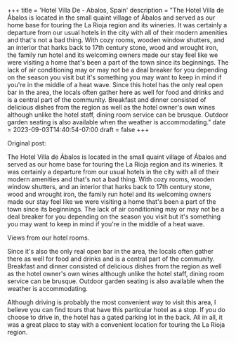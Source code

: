 +++
title = 'Hotel Villa De - Abalos, Spain'
description = "The Hotel Villa de Ábalos is located in the small quaint village of Ábalos and served as our home base for touring the La Rioja region and its wineries. It was certainly a departure from our usual hotels in the city with all of their modern amenities and that's not a bad thing. With cozy rooms, wooden window shutters, and an interior that harks back to 17th century stone, wood and wrought iron, the family run hotel and its welcoming owners made our stay feel like we were visiting a home that's been a part of the town since its beginnings. The lack of air conditioning may or may not be a deal breaker for you depending on the season you visit but it's something you may want to keep in mind if you're in the middle of a heat wave. Since this hotel has the only real open bar in the area, the locals often gather here as well for food and drinks and is a central part of the community. Breakfast and dinner consisted of delicious dishes from the region as well as the hotel owner's own wines although unlike the hotel staff, dining room service can be brusque. Outdoor garden seating is also available when the weather is accommodating."
date = 2023-09-03T14:40:54-07:00
draft = false
+++

Original post:

The Hotel Villa de Ábalos is located in the small quaint village of Ábalos and served as our home base for touring the La Rioja region and its wineries. It was certainly a departure from our usual hotels in the city with all of their modern amenities and that's not a bad thing. With cozy rooms, wooden window shutters, and an interior that harks back to 17th century stone, wood and wrought iron, the family run hotel and its welcoming owners made our stay feel like we were visiting a home that's been a part of the town since its beginnings. The lack of air conditioning may or may not be a deal breaker for you depending on the season you visit but it's something you may want to keep in mind if you're in the middle of a heat wave.

Views from our hotel rooms.

Since it's also the only real open bar in the area, the locals often gather there as well for food and drinks and is a central part of the community. Breakfast and dinner consisted of delicious dishes from the region as well as the hotel owner's own wines although unlike the hotel staff, dining room service can be brusque. Outdoor garden seating is also available when the weather is accommodating.

Although driving is probably the most convenient way to visit this area, I believe you can find tours that have this particular hotel as a stop. If you do choose to drive in, the hotel has a gated parking lot in the back. All in all, it was a great place to stay with a convenient location for touring the La Rioja region.